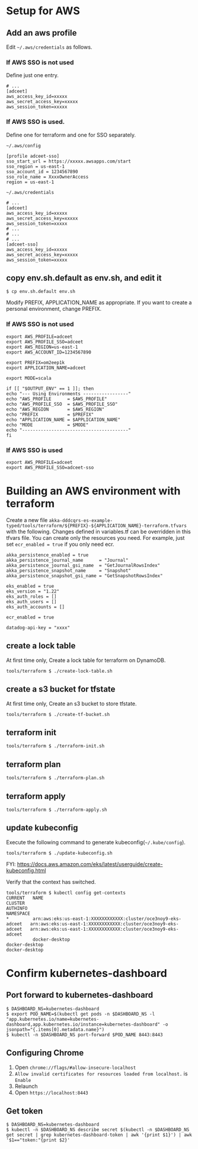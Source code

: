 # Setup for AWS

## Add an aws profile

Edit `~/.aws/credentials` as follows.

### If AWS SSO is not used

Define just one entry.

```
# ...
[adceet]
aws_access_key_id=xxxxx
aws_secret_access_key=xxxxx
aws_session_token=xxxxx
```

### If AWS SSO is used.

Define one for terraform and one for SSO separately.

`~/.aws/config`

```
[profile adceet-sso]
sso_start_url = https://xxxxx.awsapps.com/start
sso_region = us-east-1
sso_account_id = 1234567890
sso_role_name = XxxxOwnerAccess
region = us-east-1
```

`~/.aws/credentials`

```
# ...
[adceet]
aws_access_key_id=xxxxx
aws_secret_access_key=xxxxx
aws_session_token=xxxxx
# ...
# ...
# ...
[adceet-sso]
aws_access_key_id=xxxxx
aws_secret_access_key=xxxxx
aws_session_token=xxxxx
```

## copy env.sh.default as env.sh, and edit it

```shell
$ cp env.sh.default env.sh
```

Modify PREFIX, APPLICATION_NAME as appropriate.
If you want to create a personal environment, change PREFIX.

### If AWS SSO is not used

```shell
export AWS_PROFILE=adceet
export AWS_PROFILE_SSO=adceet
export AWS_REGION=us-east-1
export AWS_ACCOUNT_ID=1234567890

export PREFIX=om2eep1k
export APPLICATION_NAME=adceet

export MODE=scala

if [[ "$OUTPUT_ENV" == 1 ]]; then
echo "--- Using Environments -----------------"
echo "AWS_PROFILE      = $AWS_PROFILE"
echo "AWS_PROFILE_SSO  = $AWS_PROFILE_SSO"
echo "AWS_REGION       = $AWS_REGION"
echo "PREFIX           = $PREFIX"
echo "APPLICATION_NAME = $APPLICATION_NAME"
echo "MODE             = $MODE"
echo "----------------------------------------"
fi
```

### If AWS SSO is used

```shell
export AWS_PROFILE=adceet
export AWS_PROFILE_SSO=adceet-sso
```

# Building an AWS environment with terraform

Create a new file `akka-dddcqrs-es-example-typed/tools/terraform/${PREFIX}-${APPLICATION_NAME}-terraform.tfvars` with the following.
Changes defined in variables.tf can be overridden in this tfvars file.
You can create only the resources you need. For example, just set `ecr_enabled = true` if you only need ecr.

```
akka_persistence_enabled = true
akka_persistence_journal_name      = "Journal"
akka_persistence_journal_gsi_name  = "GetJournalRowsIndex"
akka_persistence_snapshot_name     = "Snapshot"
akka_persistence_snapshot_gsi_name = "GetSnapshotRowsIndex"

eks_enabled = true
eks_version = "1.22"
eks_auth_roles = []
eks_auth_users = []
eks_auth_accounts = []

ecr_enabled = true

datadog-api-key = "xxxx"
```

## create a lock table

At first time only, Create a lock table for terraform on DynamoDB.

```shell
tools/terraform $ ./create-lock-table.sh
```

## create a s3 bucket for tfstate

At first time only, Create an s3 bucket to store tfstate.

```shell
tools/terraform $ ./create-tf-bucket.sh
```

## terraform init

```shell
tools/terraform $ ./terraform-init.sh
```

## terraform plan

```shell
tools/terraform $ ./terraform-plan.sh
```

## terraform apply

```shell
tools/terraform $ ./terraform-apply.sh
```

## update kubeconfig

Execute the following command to generate kubeconfig(`~/.kube/config`).

```shell
tools/terraform $ ./update-kubeconfig.sh
```

FYI: https://docs.aws.amazon.com/eks/latest/userguide/create-kubeconfig.html

Verify that the context has switched.

```shell
tools/terraform $ kubectl config get-contexts
CURRENT   NAME                                                             CLUSTER                                                          AUTHINFO                                                         NAMESPACE
*         arn:aws:eks:us-east-1:XXXXXXXXXXXX:cluster/oce3noy9-eks-adceet   arn:aws:eks:us-east-1:XXXXXXXXXXXX:cluster/oce3noy9-eks-adceet   arn:aws:eks:us-east-1:XXXXXXXXXXXX:cluster/oce3noy9-eks-adceet
          docker-desktop                                                   docker-desktop                                                   docker-desktop
```

# Confirm kubernetes-dashboard

## Port forward to kubernetes-dashboard

```shell
$ DASHBOARD_NS=kubernetes-dashboard
$ export POD_NAME=$(kubectl get pods -n $DASHBOARD_NS -l "app.kubernetes.io/name=kubernetes-dashboard,app.kubernetes.io/instance=kubernetes-dashboard" -o jsonpath="{.items[0].metadata.name}")
$ kubectl -n $DASHBOARD_NS port-forward $POD_NAME 8443:8443
```

## Configuring Chrome

1. Open `chrome://flags/#allow-insecure-localhost`
2. `Allow invalid certificates for resources loaded from localhost.` is `Enable`
3. Relaunch
4. Open `https://localhost:8443`

## Get token

```shell
$ DASHBOARD_NS=kubernetes-dashboard
$ kubectl -n $DASHBOARD_NS describe secret $(kubectl -n $DASHBOARD_NS get secret | grep kubernetes-dashboard-token | awk '{print $1}') | awk '$1=="token:"{print $2}'
```
